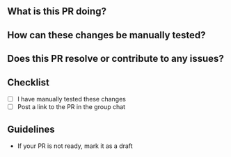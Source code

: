 ## What is this PR doing?

## How can these changes be manually tested?

## Does this PR resolve or contribute to any issues?

## Checklist

- [ ] I have manually tested these changes
- [ ] Post a link to the PR in the group chat

## Guidelines

- If your PR is not ready, mark it as a draft
